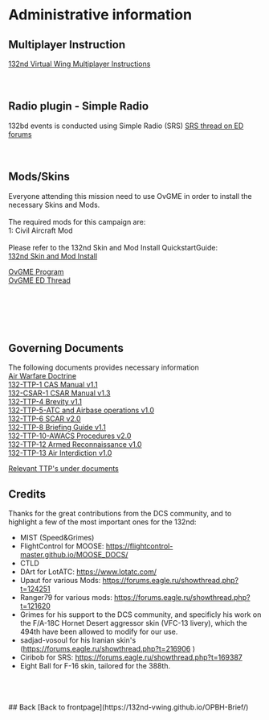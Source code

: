 # Administrative information


## Multiplayer Instruction
[132nd Virtual Wing Multiplayer Instructions](https://www.dropbox.com/s/wdpip6b6cewz2hd/132%20Multiplayer%20Instructions%20-%20v1.7.pdf?dl=0)
<br>
<br>
<br>
## Radio plugin - Simple Radio
132bd events is conducted using Simple Radio (SRS)
[SRS thread on ED forums](https://forums.eagle.ru/showthread.php?t=169387)
<br>
<br>
<br>
## Mods/Skins
Everyone attending this mission need to use OvGME in order to install the necessary Skins and Mods. <br>
<br>
The required mods for this campaign are:<br>
1: Civil Aircraft Mod<br>
<br>
Please refer to the 132nd Skin and Mod Install QuickstartGuide: <br>
[132nd Skin and Mod Install](https://www.dropbox.com/s/jtftoqwto3tkbbp/DCS%202.5%20Mod%20Install_QuickCard.pdf?raw=1)

[OvGME Program](https://drive.google.com/file/d/1qs-8gFBibQbFnlVCvMYAFrAB2_nGd-Qy/view?usp=sharing) 
<br>
[OvGME ED Thread](https://forums.eagle.ru/showthread.php?t=171956)
<br>
<br>
<br>
<br>
<br>
<br>


## Governing Documents
The following documents provides necessary information <br>
[Air Warfare Doctrine](https://www.dropbox.com/s/wd0ppnsrje63cux/132-DP-1%20132nd%20Air%20Warfare%20Doctrine%20v1.0.pdf?dl=0) <br> 
[132-TTP-1 CAS Manual v1.1](https://www.dropbox.com/s/ee8pwhyta66zwwr/132-TTP-1%20CAS%20Manual%20v1.1.pdf?dl=0) <br>
[132-CSAR-1 CSAR Manual v1.3](https://www.dropbox.com/s/l9wiix5s3yyr75t/132-TTP-11%20CSAR%20operations%201.3.pdf?raw=1) <br>
[132-TTP-4 Brevity v1.1](https://www.dropbox.com/s/lsp4c41r0l8vjs4/132-TTP-4%20Brevity%20v1.1%20.pdf?dl=0) <br>
[132-TTP-5-ATC and Airbase operations v1.0](https://www.dropbox.com/s/g6y24lj2ydwrbd1/132-TTP-5%20ATC%20and%20Airbase%20operations%20v2.1.pdf?dl=0) <br>
[132-TTP-6 SCAR v2.0](https://www.dropbox.com/s/fgjn3wgn5aoit5w/132-TTP-6%20SCAR%20v2.0.pdf?dl=0) <br>
[132-TTP-8 Briefing Guide v1.1](https://www.dropbox.com/s/5tog1wm25lv4uxy/132-TTP-8%20Briefing%20Guide%20v1.1.pdf?raw=1) <br>
[132-TTP-10-AWACS Procedures v2.0](https://www.dropbox.com/s/udeqz9vxqawkiui/132-TTP-10-AWACS%20v2.0.pdf?dl=0) <br>
[132-TTP-12 Armed Reconnaissance v1.0](https://www.dropbox.com/s/0020j7nv0gaeav6/132-TTP-12%20Armed%20Reconnaissance%20v1.0.pdf?dl=0) <br>
[132-TTP-13 Air Interdiction v1.0](https://www.dropbox.com/s/b7ppa1vzba778f0/132-TTP-13%20Air%20Interdiction%20v1.0.pdf?dl=0) <br>

[Relevant TTP's under documents](http://132virtualwing.org/index.php/page/documents) <br>




## Credits
Thanks for the great contributions from the DCS community, and to highlight a few of the most important ones for the 132nd:
- MIST (Speed&Grimes) <br>
- FlightControl for MOOSE: https://flightcontrol-master.github.io/MOOSE_DOCS/ <br>
- CTLD <br>
- DArt for LotATC: https://www.lotatc.com/ <br>
- Upaut for various Mods: https://forums.eagle.ru/showthread.php?t=124251 <br>
- Ranger79 for various mods: https://forums.eagle.ru/showthread.php?t=121620 <br>
- Grimes for his support to the DCS community, and specificly his work on the F/A-18C Hornet Desert aggressor skin (VFC-13 livery), which the 494th have been allowed to modify for our use. <br>
- sadjad-vosoul for his Iranian skin's (https://forums.eagle.ru/showthread.php?t=216906 ) <br>
- Ciribob for SRS: https://forums.eagle.ru/showthread.php?t=169387
- Eight Ball for F-16 skin, tailored for the  388th.
<br>
<br>
<br>
## Back
[Back to frontpage](https://132nd-vwing.github.io/OPBH-Brief/)